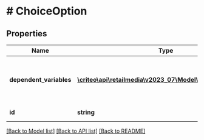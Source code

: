 # # ChoiceOption

## Properties

Name | Type | Description | Notes
------------ | ------------- | ------------- | -------------
**dependent_variables** | [**\criteo\api\retailmedia\v2023_07\Model\TemplateVariable[]**](TemplateVariable.md) | Template variables unblocked when the option is chosen |
**id** | **string** | The id of the option |

[[Back to Model list]](../../README.md#models) [[Back to API list]](../../README.md#endpoints) [[Back to README]](../../README.md)
